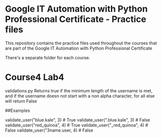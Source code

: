 # Google IT Automation with Python Professional Certificate - Practice files

This repository contains the practice files used throughout the courses that are
part of the Google IT Automation with Python Professional Certificate

There's a separate folder for each course.

Course4 Lab4
======
validations.py
Returns true if the minimum length of the username is met, and if the username doesn not start with a non alpha character, for all else will return False

##Examples

validate_user("blue.kale", 3) # True
validate_user(".blue.kale", 3) # False
validate_user("red_quinoa", 4) # True
validate_user("_red_quinoa", 4) # False
validate_user("3name.user, 4) # False
